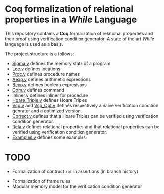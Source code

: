 #  Coq formalization of relational properties in a *While* Language

This repository contains a **Coq** formalization of relational properties and
their proof using verification condition generator. A state of the art *While* language
is used as a basis.

The project structure is a follows:

* [Sigma.v]() defines the memory state of a program
* [Loc.v]()  defines locations
* [Proc.v]() defines procedure names
* [Aexp.v]() defines arithmetic expressions
* [Bexp.v]() defines boolean expresisons
* [Com.v]() defines command
* [Inliner.v]() defines inliner for procedure
* [Hoare_Triple.v]() defines Hoare Triples
* [Vcg.v]() and [Vcg_Opt.v]() defines respectively a naive verification condition genrator
  and a optimized version.
* [Correct.v]() defines that a Hoare Triples can be verified using  verification
  condition generator.
* [Rela.v]() defines relational properties and that relational properties can
  be verified using verification condition generator.
* [Examples.v]() defines some examples


# TODO
* Formalization of contruct `\at` in assertions (in branch history)

<!-- "la" est une list de tuple label*sigma: les duplications sont autorisé et il est laissé a -->
<!-- l'utilisateur de ne pas mettre de label double pour qu'il puisse sans sortir. -->
<!-- Voire sans label, qui sont la juste pour nous aidé, cela régle aussi le problem d'unisité -->

<!-- Finalement pas de label. Une assertion est une fonction list sigma -> Prop -->
<!-- Precondition est une fonction sigma  -> Prop -->
<!-- Postcondition est une fonction sigma -> sigma -> Prop -->

<!-- Une régle de décomposition sur la sequence n'est probablement pas possible -->
<!-- car l'historique est connecté -->

* Formalization of frame rules
* Modular memory model for the verification condition generator
